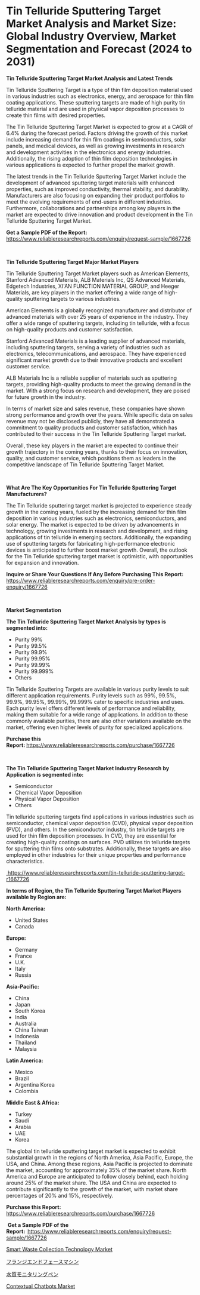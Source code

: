 <p><h1>Tin Telluride Sputtering Target Market Analysis and Market Size: Global Industry Overview, Market Segmentation and Forecast (2024 to 2031)</h1></p><p><strong>Tin Telluride Sputtering Target Market Analysis and Latest Trends</strong></p>
<p><p>Tin Telluride Sputtering Target is a type of thin film deposition material used in various industries such as electronics, energy, and aerospace for thin film coating applications. These sputtering targets are made of high purity tin telluride material and are used in physical vapor deposition processes to create thin films with desired properties.</p><p>The Tin Telluride Sputtering Target Market is expected to grow at a CAGR of 6.4% during the forecast period. Factors driving the growth of this market include increasing demand for thin film coatings in semiconductors, solar panels, and medical devices, as well as growing investments in research and development activities in the electronics and energy industries. Additionally, the rising adoption of thin film deposition technologies in various applications is expected to further propel the market growth.</p><p>The latest trends in the Tin Telluride Sputtering Target Market include the development of advanced sputtering target materials with enhanced properties, such as improved conductivity, thermal stability, and durability. Manufacturers are also focusing on expanding their product portfolios to meet the evolving requirements of end-users in different industries. Furthermore, collaborations and partnerships among key players in the market are expected to drive innovation and product development in the Tin Telluride Sputtering Target Market.</p></p>
<p><strong>Get a Sample PDF of the Report:&nbsp;</strong> <a href="https://www.reliableresearchreports.com/enquiry/request-sample/1667726">https://www.reliableresearchreports.com/enquiry/request-sample/1667726</a></p>
<p>&nbsp;</p>
<p><strong>Tin Telluride Sputtering Target Major Market Players</strong></p>
<p><p>Tin Telluride Sputtering Target Market players such as American Elements, Stanford Advanced Materials, ALB Materials Inc, QS Advanced Materials, Edgetech Industries, XI'AN FUNCTION MATERIAL GROUP, and Heeger Materials, are key players in the market offering a wide range of high-quality sputtering targets to various industries.</p><p>American Elements is a globally recognized manufacturer and distributor of advanced materials with over 25 years of experience in the industry. They offer a wide range of sputtering targets, including tin telluride, with a focus on high-quality products and customer satisfaction.</p><p>Stanford Advanced Materials is a leading supplier of advanced materials, including sputtering targets, serving a variety of industries such as electronics, telecommunications, and aerospace. They have experienced significant market growth due to their innovative products and excellent customer service.</p><p>ALB Materials Inc is a reliable supplier of materials such as sputtering targets, providing high-quality products to meet the growing demand in the market. With a strong focus on research and development, they are poised for future growth in the industry.</p><p>In terms of market size and sales revenue, these companies have shown strong performance and growth over the years. While specific data on sales revenue may not be disclosed publicly, they have all demonstrated a commitment to quality products and customer satisfaction, which has contributed to their success in the Tin Telluride Sputtering Target market. </p><p>Overall, these key players in the market are expected to continue their growth trajectory in the coming years, thanks to their focus on innovation, quality, and customer service, which positions them as leaders in the competitive landscape of Tin Telluride Sputtering Target Market.</p></p>
<p>&nbsp;</p>
<p><strong>What Are The Key Opportunities For Tin Telluride Sputtering Target Manufacturers?</strong></p>
<p><p>The Tin Telluride sputtering target market is projected to experience steady growth in the coming years, fueled by the increasing demand for thin film deposition in various industries such as electronics, semiconductors, and solar energy. The market is expected to be driven by advancements in technology, growing investments in research and development, and rising applications of tin telluride in emerging sectors. Additionally, the expanding use of sputtering targets for fabricating high-performance electronic devices is anticipated to further boost market growth. Overall, the outlook for the Tin Telluride sputtering target market is optimistic, with opportunities for expansion and innovation.</p></p>
<p><strong>Inquire or Share Your Questions If Any Before Purchasing This Report:</strong> <a href="https://www.reliableresearchreports.com/enquiry/pre-order-enquiry/1667726">https://www.reliableresearchreports.com/enquiry/pre-order-enquiry/1667726</a></p>
<p>&nbsp;</p>
<p><strong>Market Segmentation</strong></p>
<p><strong>The Tin Telluride Sputtering Target Market Analysis by types is segmented into:</strong></p>
<p><ul><li>Purity 99%</li><li>Purity 99.5%</li><li>Purity 99.9%</li><li>Purity 99.95%</li><li>Purity 99.99%</li><li>Purity 99.999%</li><li>Others</li></ul></p>
<p><p>Tin Telluride Sputtering Targets are available in various purity levels to suit different application requirements. Purity levels such as 99%, 99.5%, 99.9%, 99.95%, 99.99%, 99.999% cater to specific industries and uses. Each purity level offers different levels of performance and reliability, making them suitable for a wide range of applications. In addition to these commonly available purities, there are also other variations available on the market, offering even higher levels of purity for specialized applications.</p></p>
<p><strong>Purchase this Report:&nbsp;</strong><a href="https://www.reliableresearchreports.com/purchase/1667726">https://www.reliableresearchreports.com/purchase/1667726</a></p>
<p>&nbsp;</p>
<p><strong>The Tin Telluride Sputtering Target Market Industry Research by Application is segmented into:</strong></p>
<p><ul><li>Semiconductor</li><li>Chemical Vapor Deposition</li><li>Physical Vapor Deposition</li><li>Others</li></ul></p>
<p><p>Tin telluride sputtering targets find applications in various industries such as semiconductor, chemical vapor deposition (CVD), physical vapor deposition (PVD), and others. In the semiconductor industry, tin telluride targets are used for thin film deposition processes. In CVD, they are essential for creating high-quality coatings on surfaces. PVD utilizes tin telluride targets for sputtering thin films onto substrates. Additionally, these targets are also employed in other industries for their unique properties and performance characteristics.</p></p>
<p><a href="https://www.reliableresearchreports.com/tin-telluride-sputtering-target-r1667726">&nbsp;https://www.reliableresearchreports.com/tin-telluride-sputtering-target-r1667726</a></p>
<p><strong>In terms of Region, the Tin Telluride Sputtering Target Market Players available by Region are:</strong></p>
<p>
    <p> <strong> North America: </strong>
        <ul>
            <li>United States</li>
            <li>Canada</li>
        </ul>
        </p> 
    <p> <strong> Europe: </strong>
        <ul>
            <li>Germany</li>
            <li>France</li>
            <li>U.K.</li>
            <li>Italy</li>
            <li>Russia</li>
        </ul>
        </p> 
    <p> <strong> Asia-Pacific: </strong>
        <ul>
            <li>China</li>
            <li>Japan</li>
            <li>South Korea</li>
            <li>India</li>
            <li>Australia</li>
            <li>China Taiwan</li>
            <li>Indonesia</li>
            <li>Thailand</li>
            <li>Malaysia</li>
        </ul>
        </p> 
    <p> <strong> Latin America: </strong>
        <ul>
            <li>Mexico</li>
            <li>Brazil</li>
            <li>Argentina Korea</li>
            <li>Colombia</li>
        </ul>
        </p> 
    <p> <strong> Middle East & Africa: </strong>
        <ul>
            <li>Turkey</li>
            <li>Saudi</li>
            <li>Arabia</li>
            <li>UAE</li>
            <li>Korea</li>
        </ul>
    </p>
    </p>
<p><p>The global tin telluride sputtering target market is expected to exhibit substantial growth in the regions of North America, Asia Pacific, Europe, the USA, and China. Among these regions, Asia Pacific is projected to dominate the market, accounting for approximately 35% of the market share. North America and Europe are anticipated to follow closely behind, each holding around 25% of the market share. The USA and China are expected to contribute significantly to the growth of the market, with market share percentages of 20% and 15%, respectively.</p></p>
<p><strong>Purchase this Report: </strong><a href="https://www.reliableresearchreports.com/purchase/1667726">https://www.reliableresearchreports.com/purchase/1667726</a></p>
<p>&nbsp;<strong>Get a Sample PDF of the Report:&nbsp;&nbsp;</strong><a href="https://www.reliableresearchreports.com/enquiry/request-sample/1667726">https://www.reliableresearchreports.com/enquiry/request-sample/1667726</a></p>
<p><strong></strong></p>
<p><p><a href="https://github.com/zolotuy145/Market-Research-Report-List-1/blob/main/smart-waste-collection-technology-market.md">Smart Waste Collection Technology Market</a></p><p><a href="https://github.com/kegley4963/Market-Research-Report-List-2/blob/main/2659766176655.md">フランジエンドフェースマシン</a></p><p><a href="https://github.com/LuzHills1972/Market-Research-Report-List-1/blob/main/1465068176656.md">水質モニタリングペン</a></p><p><a href="https://github.com/Hunterico88/Market-Research-Report-List-1/blob/main/contextual-chatbots-market.md">Contextual Chatbots Market</a></p></p>